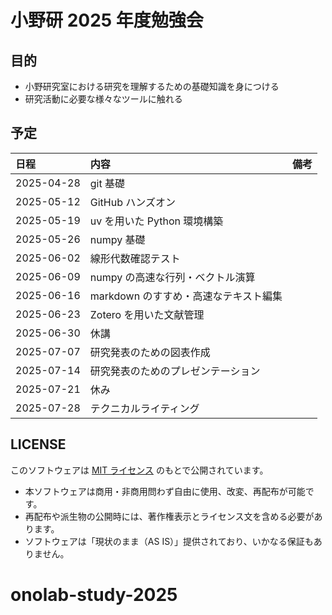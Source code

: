 # 小野研 2025 年度勉強会

## 目的

- 小野研究室における研究を理解するための基礎知識を身につける
- 研究活動に必要な様々なツールに触れる

## 予定

| 日程       | 内容                                  | 備考 |
| :--------- | :------------------------------------ | :--- |
| 2025-04-28 | git 基礎                              |      |
| 2025-05-12 | GitHub ハンズオン                     |      |
| 2025-05-19 | uv を用いた Python 環境構築           |      |
| 2025-05-26 | numpy 基礎                            |      |
| 2025-06-02 | 線形代数確認テスト                    |      |
| 2025-06-09 | numpy の高速な行列・ベクトル演算      |      |
| 2025-06-16 | markdown のすすめ・高速なテキスト編集 |      |
| 2025-06-23 | Zotero を用いた文献管理               |      |
| 2025-06-30 | 休講                                  |      |
| 2025-07-07 | 研究発表のための図表作成              |      |
| 2025-07-14 | 研究発表のためのプレゼンテーション    |      |
| 2025-07-21 | 休み                                  |      |
| 2025-07-28 | テクニカルライティング                |      |

## LICENSE

このソフトウェアは [MIT ライセンス](https://opensource.org/licenses/MIT) のもとで公開されています。

- 本ソフトウェアは商用・非商用問わず自由に使用、改変、再配布が可能です。
- 再配布や派生物の公開時には、著作権表示とライセンス文を含める必要があります。
- ソフトウェアは「現状のまま（AS IS）」提供されており、いかなる保証もありません。
# onolab-study-2025
